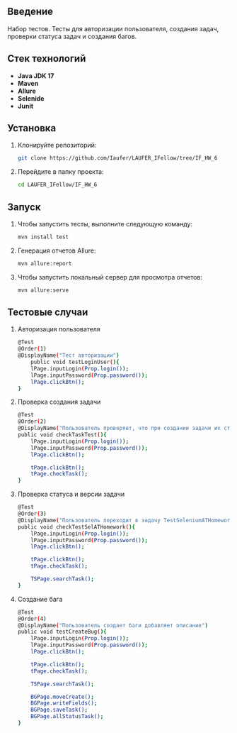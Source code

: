 ## Введение

Набор тестов. Тесты для авторизации пользователя, создания задач, проверки статуса задач и создания багов.

## Стек технологий

- **Java JDK 17**
- **Maven**
- **Allure**
- **Selenide**
- **Junit**

## Установка

1. Клонируйте репозиторий:
   ```bash
   git clone https://github.com/Iaufer/LAUFER_IFellow/tree/IF_HW_6

2. Перейдите в папку проекта:
    ```bash
   cd LAUFER_IFellow/IF_HW_6

## Запуск

1. Чтобы запустить тесты, выполните следующую команду:
    ```bash
   mvn install test

2. Генерация отчетов Allure:
    ```bash
    mvn allure:report

3. Чтобы запустить локальный сервер для просмотра отчетов:
    ```bash
   mvn allure:serve


## Тестовые случаи

1. Авторизация пользователя
    ```bash
    @Test
    @Order(1)
    @DisplayName("Тест авторизации")
        public void testLoginUser(){
        lPage.inputLogin(Prop.login());
        lPage.inputPassword(Prop.password());
        lPage.clickBtn();
    }

2. Проверка создания задачи
    ```bash
    @Test
    @Order(2)
    @DisplayName("Пользователь проверяет, что при создании задачи их становится на одну больше")
    public void checkTaskTest(){
        lPage.inputLogin(Prop.login());
        lPage.inputPassword(Prop.password());
        lPage.clickBtn();

        tPage.clickBtn();
        tPage.checkTask();
    }

3. Проверка статуса и версии задачи
    ```bash
    @Test
    @Order(3)
    @DisplayName("Пользователь переходит в задачу TestSeleniumATHomework, проверяет статус задачи и версию")
    public void checkTestSelATHomework(){
        lPage.inputLogin(Prop.login());
        lPage.inputPassword(Prop.password());
        lPage.clickBtn();
    
        tPage.clickBtn();
        tPage.checkTask();
    
        TSPage.searchTask();
    }

4. Создание бага
    ```bash
    @Test
    @Order(4)
    @DisplayName("Пользователь создает баги добавляет описание")
    public void testCreateBug(){
        lPage.inputLogin(Prop.login());
        lPage.inputPassword(Prop.password());
        lPage.clickBtn();

        tPage.clickBtn();
        tPage.checkTask();

        TSPage.searchTask();

        BGPage.moveCreate();
        BGPage.writeFields();
        BGPage.saveTask();
        BGPage.allStatusTask();
    }




